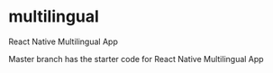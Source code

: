 # multilingual
React Native Multilingual App


Master branch has the starter code for React Native Multilingual App
